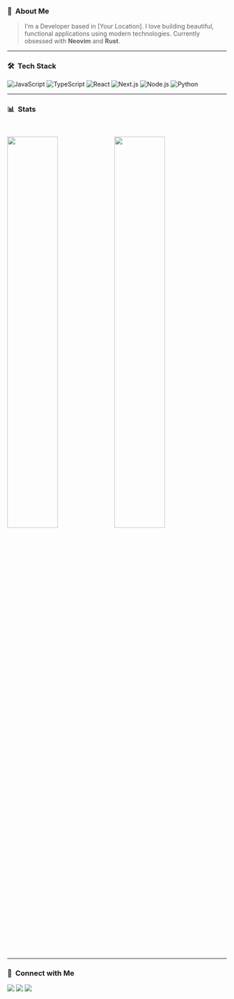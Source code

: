 ### 👋 &nbsp;About Me

> I'm a Developer based in [Your Location]. I love building beautiful, functional applications using modern technologies. Currently obsessed with **Neovim** and **Rust**.

---

### 🛠️ &nbsp;Tech Stack

![JavaScript](https://img.shields.io/badge/-JavaScript-F7DF1E?style=flat-square&logo=javascript&logoColor=black)
![TypeScript](https://img.shields.io/badge/-TypeScript-3178C6?style=flat-square&logo=typescript&logoColor=white)
![React](https://img.shields.io/badge/-React-61DAFB?style=flat-square&logo=react&logoColor=black)
![Next.js](https://img.shields.io/badge/-Next.js-000000?style=flat-square&logo=next.js&logoColor=white)
![Node.js](https://img.shields.io/badge/-Node.js-339933?style=flat-square&logo=node.js&logoColor=white)
![Python](https://img.shields.io/badge/-Python-3776AB?style=flat-square&logo=python&logoColor=white)

---

### 📊 &nbsp;Stats

<br/>
<p align="left">
  <img width="48%" src="https://github-readme-stats.vercel.app/api?username=YOUR_USERNAME&show_icons=true&theme=default&hide_border=true" />
  <img width="48%" src="https://github-readme-stats.vercel.app/api/top-langs/?username=YOUR_USERNAME&layout=compact&theme=default&hide_border=true" />
</p>

---

### 🤝 &nbsp;Connect with Me

<p align="left">
<a href="https://twitter.com/yourhandle"><img src="https://img.shields.io/badge/Twitter-1DA1F2?style=for-the-badge&logo=twitter&logoColor=white"/></a>
<a href="https://linkedin.com/in/yourprofile"><img src="https://img.shields.io/badge/LinkedIn-0077B5?style=for-the-badge&logo=linkedin&logoColor=white"/></a>
<a href="mailto:your.email@domain.com"><img src="https://img.shields.io/badge/Email-D14836?style=for-the-badge&logo=gmail&logoColor=white"/></a>
</p>
